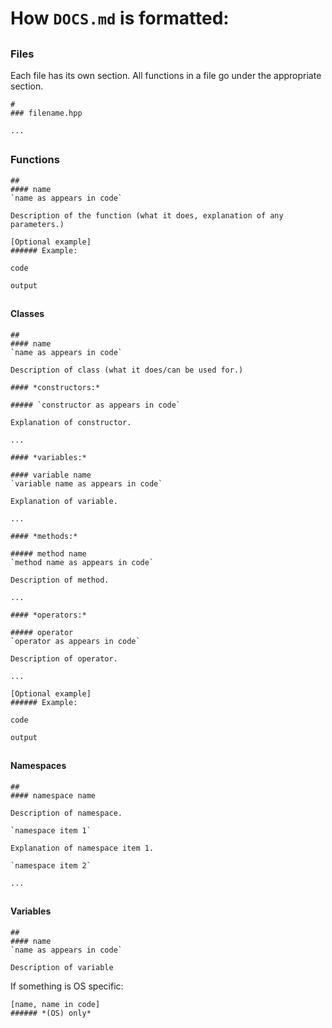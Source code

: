 # How `DOCS.md` is formatted: 

##
### Files

Each file has its own section. All functions in a file go under the appropriate section. 

```
# 
### filename.hpp

...

```

##
### Functions

```
##
#### name
`name as appears in code`

Description of the function (what it does, explanation of any parameters.)

[Optional example]
###### Example:

code

output
```

##
#### Classes

```
##
#### name
`name as appears in code`

Description of class (what it does/can be used for.)

#### *constructors:*

##### `constructor as appears in code`

Explanation of constructor. 

...

#### *variables:*

#### variable name
`variable name as appears in code`

Explanation of variable. 

...

#### *methods:*

##### method name
`method name as appears in code`

Description of method. 

...

#### *operators:*

##### operator
`operator as appears in code`

Description of operator. 

...

[Optional example]
###### Example:

code

output
```

##
#### Namespaces

```
##
#### namespace name

Description of namespace. 

`namespace item 1`

Explanation of namespace item 1. 

`namespace item 2`

...

```


##
#### Variables

```
##
#### name
`name as appears in code`

Description of variable
```

If something is OS specific:
```
[name, name in code]
###### *(OS) only*

```